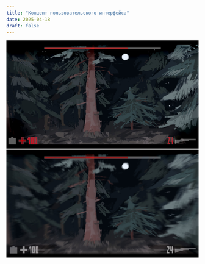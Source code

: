 ```yaml
---
title: "Концепт пользовательского интерфейса"
date: 2025-04-18
draft: false
---
```


![Интерфейс](/images/uione.jpg)
![Интерфейс](/images/uitwo.jpg)

